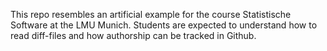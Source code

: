 This repo resembles an artificial example for the course Statistische Software at the LMU Munich.
Students are expected to understand how to read diff-files and how authorship can be tracked in Github.
